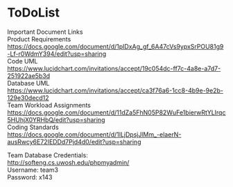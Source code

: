 # ToDoList
Important Document Links<br/>
Product Requirements<br/> https://docs.google.com/document/d/1pIDxAg_gf_6A47cVs9ypxSrPOU81g9-Lf-r0WdmY394/edit?usp=sharing<br/>
Code UML<br/> https://www.lucidchart.com/invitations/accept/19c054dc-ff7c-4a8e-a7d7-251922ae5b3d<br/>
Database UML<br/> https://www.lucidchart.com/invitations/accept/ca3f76a6-1cc8-4b9e-9e2b-129e30decd12<br/>
Team Workload Assignments<br/> https://docs.google.com/document/d/11dZa5FhN05P82WuFe1bierwRtYLIrqc5HUhjX0YRHbQ/edit?usp=sharing<br/>
Coding Standards<br/> https://docs.google.com/document/d/1lLjDpsjJlMm_-elaerN-ausRwcy6E72IEDDd7Pjd4d0/edit?usp=sharing<br/>

Team Database Credentials: <br/>
http://softeng.cs.uwosh.edu/phpmyadmin/ <br/>
Username: team3<br/>
Password: x143<br/>


